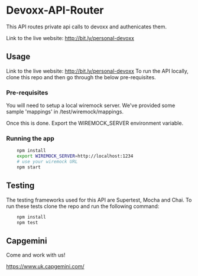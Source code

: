 # Devoxx-API-Router

This API routes private api calls to devoxx and authenicates them.

Link to the live website: http://bit.ly/personal-devoxx

## Usage
Link to the live website: http://bit.ly/personal-devoxx
To run the API locally, clone this repo and then go through the below pre-requisites.

### Pre-requisites
You will need to setup a local wiremock server. We've provided some sample 'mappings'
in /test/wiremock/mappings.

Once this is done. Export the WIREMOCK_SERVER environment variable.

### Running the app

```bash
    npm install
    export WIREMOCK_SERVER=http://localhost:1234
    # use your wiremock URL
    npm start
```

## Testing
The testing frameworks used for this API are Supertest, Mocha and Chai.
To run these tests clone the repo and run the following command:
```bash
    npm install
    npm test
`````

## Capgemini

Come and work with us!

https://www.uk.capgemini.com/
